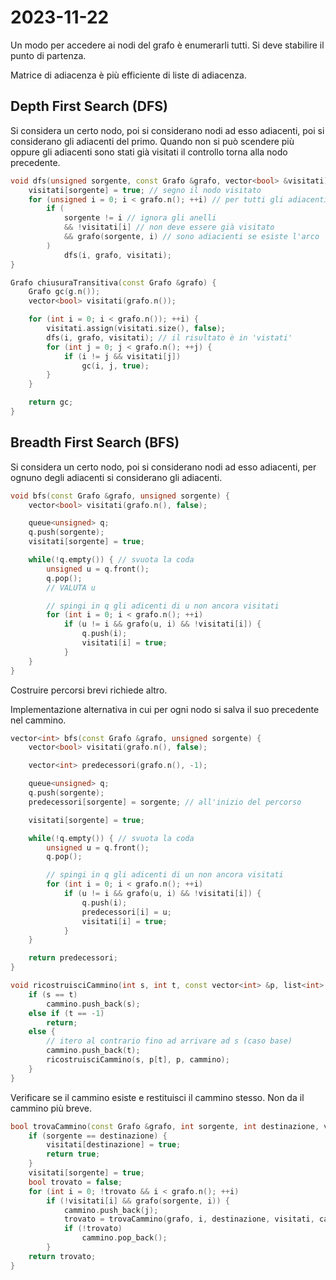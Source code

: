 # 2023-11-22

Un modo per accedere ai nodi del grafo è enumerarli tutti. Si deve stabilire il punto di partenza.

Matrice di adiacenza è più efficiente di liste di adiacenza.

## Depth First Search (DFS)

Si considera un certo nodo, poi si considerano nodi ad esso adiacenti, poi si considerano gli adiacenti del primo. Quando non si può scendere più oppure gli adiacenti sono stati già visitati il controllo torna alla nodo precedente.

```cpp
void dfs(unsigned sorgente, const Grafo &grafo, vector<bool> &visitati) {
    visitati[sorgente] = true; // segno il nodo visitato
    for (unsigned i = 0; i < grafo.n(); ++i) // per tutti gli adiacenti
        if (
            sorgente != i // ignora gli anelli
            && !visitati[i] // non deve essere già visitato
            && grafo(sorgente, i) // sono adiacienti se esiste l'arco
        )
            dfs(i, grafo, visitati);
}
```

```cpp
Grafo chiusuraTransitiva(const Grafo &grafo) {
    Grafo gc(g.n());
    vector<bool> visitati(grafo.n());

    for (int i = 0; i < grafo.n()); ++i) {
        visitati.assign(visitati.size(), false);
        dfs(i, grafo, visitati); // il risultato è in 'vistati'
        for (int j = 0; j < grafo.n(); ++j) {
            if (i != j && visitati[j])
                gc(i, j, true);
        }
    }

    return gc;
}
```

## Breadth First Search (BFS)

Si considera un certo nodo, poi si considerano nodi ad esso adiacenti, per ognuno degli adiacenti si considerano gli adiacenti.

```cpp
void bfs(const Grafo &grafo, unsigned sorgente) {
    vector<bool> visitati(grafo.n(), false);

    queue<unsigned> q;
    q.push(sorgente);
    visitati[sorgente] = true;

    while(!q.empty()) { // svuota la coda
        unsigned u = q.front();
        q.pop();
        // VALUTA u

        // spingi in q gli adicenti di u non ancora visitati
        for (int i = 0; i < grafo.n(); ++i)
            if (u != i && grafo(u, i) && !visitati[i]) {
                q.push(i);
                visitati[i] = true;
            }
    }
}
```

Costruire percorsi brevi richiede altro.

Implementazione alternativa in cui per ogni nodo si salva il suo precedente nel cammino.

```cpp
vector<int> bfs(const Grafo &grafo, unsigned sorgente) {
    vector<bool> visitati(grafo.n(), false);

    vector<int> predecessori(grafo.n(), -1);

    queue<unsigned> q;
    q.push(sorgente);
    predecessori[sorgente] = sorgente; // all'inizio del percorso

    visitati[sorgente] = true;

    while(!q.empty()) { // svuota la coda
        unsigned u = q.front();
        q.pop();

        // spingi in q gli adicenti di un non ancora visitati
        for (int i = 0; i < grafo.n(); ++i)
            if (u != i && grafo(u, i) && !visitati[i]) {
                q.push(i);
                predecessori[i] = u;
                visitati[i] = true;
            }
    }

    return predecessori;
}
```


```cpp
void ricostruisciCammino(int s, int t, const vector<int> &p, list<int> &cammino) {
    if (s == t)
        cammino.push_back(s);
    else if (t == -1)
        return;
    else {
        // itero al contrario fino ad arrivare ad s (caso base)
        cammino.push_back(t);
        ricostruisciCammino(s, p[t], p, cammino);
    }
}
```

Verificare se il cammino esiste e restituisci il cammino stesso. Non da il cammino più breve.

```cpp
bool trovaCammino(const Grafo &grafo, int sorgente, int destinazione, vector<bool> &visitati, list<int> &cammino) {
    if (sorgente == destinazione) {
        visitati[destinazione] = true;
        return true;
    }
    visitati[sorgente] = true;
    bool trovato = false;
    for (int i = 0; !trovato && i < grafo.n(); ++i)
        if (!visitati[i] && grafo(sorgente, i)) {
            cammino.push_back(j);
            trovato = trovaCammino(grafo, i, destinazione, visitati, cammino);
            if (!trovato)
                cammino.pop_back();
        }
    return trovato;
}
```
